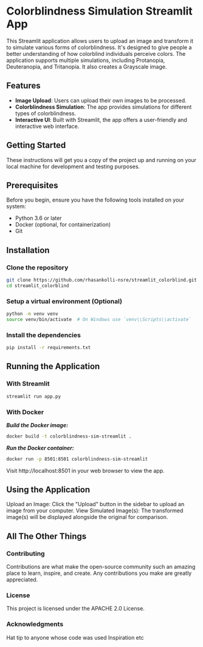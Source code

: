 # Colorblindness Simulation Streamlit App

This Streamlit application allows users to upload an image and transform it to simulate various forms of colorblindness. It's designed to give people a better understanding of how colorblind individuals perceive colors. The application supports multiple simulations, including Protanopia, Deuteranopia, and Tritanopia. It also creates a Grayscale image.

## Features

- **Image Upload**: Users can upload their own images to be processed.
- **Colorblindness Simulation**: The app provides simulations for different types of colorblindness.
- **Interactive UI**: Built with Streamlit, the app offers a user-friendly and interactive web interface.

## Getting Started

These instructions will get you a copy of the project up and running on your local machine for development and testing purposes.

## Prerequisites

Before you begin, ensure you have the following tools installed on your system:

- Python 3.6 or later
- Docker (optional, for containerization)
- Git

## Installation

### Clone the repository

```bash
git clone https://github.com/rhasankolli-nsre/streamlit_colorblind.git
cd streamlit_colorblind
```

### Setup a virtual environment (Optional)

```bash
python -m venv venv
source venv/bin/activate  # On Windows use `venv\\Scripts\\activate`
```

### Install the dependencies

```bash
pip install -r requirements.txt
```

## Running the Application

### With Streamlit

```bash
streamlit run app.py
```

### With Docker

***Build the Docker image:***

```bash
docker build -t colorblindness-sim-streamlit .
```

***Run the Docker container:***

```bash
docker run -p 8501:8501 colorblindness-sim-streamlit
```

Visit http://localhost:8501 in your web browser to view the app.

## Using the Application

Upload an Image: Click the "Upload" button in the sidebar to upload an image from your computer.
View Simulated Image(s): The transformed image(s) will be displayed alongside the original for comparison.    

## All The Other Things

### Contributing
Contributions are what make the open-source community such an amazing place to learn, inspire, and create. Any contributions you make are greatly appreciated.

### License
This project is licensed under the APACHE 2.0 License.

### Acknowledgments
Hat tip to anyone whose code was used
Inspiration
etc